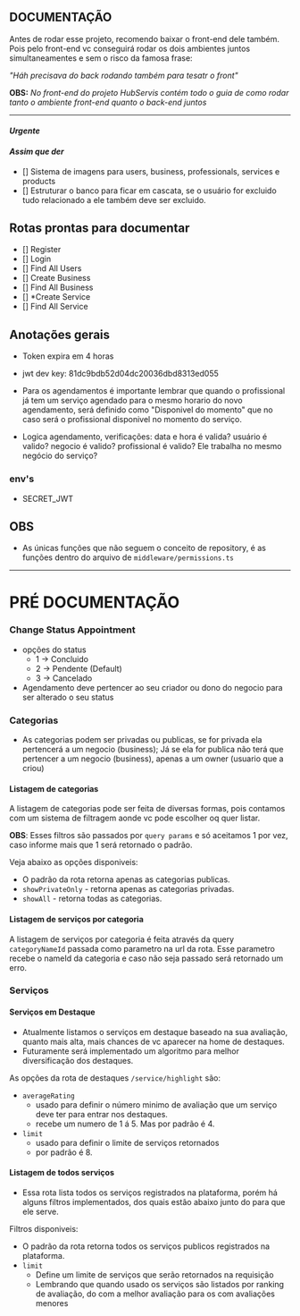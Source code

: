 ## **DOCUMENTAÇÃO**
Antes de rodar esse projeto, recomendo baixar o front-end dele também. Pois pelo front-end vc conseguirá rodar os dois ambientes juntos simultaneamentes e sem o risco da famosa frase: 

_"Háh precisava do back rodando também para tesatr o front"_

**OBS:** _No front-end do projeto HubServis contém todo o guia de como rodar tanto o ambiente front-end quanto o back-end juntos_

---
#### *Urgente*

#### *Assim que der*
- [] Sistema de imagens para users, business, professionals, services e products
- [] Estruturar o banco para ficar em cascata, se o usuário for excluido tudo relacionado a ele também deve ser excluido.

## Rotas prontas para documentar
- [] Register
- [] Login
- [] Find All Users
- [] Create Business
- [] Find All Business
- [] *Create Service
- [] Find All Service

## Anotações gerais
- Token expira em 4 horas
- jwt dev key: 81dc9bdb52d04dc20036dbd8313ed055

- Para os agendamentos é importante lembrar que quando o profissional já tem um serviço agendado para o mesmo horario do novo agendamento, será definido como "Disponivel do momento" que no caso será o profissional disponivel no momento do serviço.

- Logica agendamento, verificações:
data e hora é valida?
usuário é valido?
negocio é valido?
profissional é valido? Ele trabalha no mesmo negócio do serviço?

### env's
- SECRET_JWT

## OBS
- As únicas funções que não seguem o conceito de repository, é as funções dentro do arquivo de `middleware/permissions.ts`

---

# PRÉ DOCUMENTAÇÃO
 ### Change Status Appointment
 - opções do status
    - 1 -> Concluido
    - 2 -> Pendente (Default)
    - 3 -> Cancelado
 - Agendamento deve pertencer ao seu criador ou dono do negocio para ser alterado o seu status
 
 ### Categorias
  - As categorias podem ser privadas ou publicas, se for privada ela pertencerá a um negocio (business); Já se ela for publica não terá que pertencer a um negocio (business), apenas a um owner (usuario que a criou)

  #### **Listagem de categorias**
  A listagem de categorias pode ser feita de diversas formas, pois contamos com um sistema de filtragem aonde vc pode escolher oq quer listar. 
  
  **OBS**: Esses filtros são passados por `query params` e só aceitamos 1 por vez, caso informe mais que 1 será retornado o padrão.

  Veja abaixo as opções disponiveis:
   - O padrão da rota retorna apenas as categorias publicas.
   - `showPrivateOnly` - retorna apenas as categorias privadas.
   - `showAll` - retorna todas as categorias.

   #### **Listagem de serviços por categoria**
   A listagem de serviços por categoria é feita através da query `categoryNameId` passada como parametro na url da rota. Esse parametro recebe o nameId da categoria e caso não seja passado será retornado um erro.
   
### Serviços
   #### **Serviços em Destaque**
   - Atualmente listamos o serviços em destaque baseado na sua avaliação, quanto mais alta, mais chances de vc aparecer na home de destaques. 
   - Futuramente será implementado um algoritmo para melhor diversificação dos destaques.

   As opções da rota de destaques `/service/highlight` são:
   - `averageRating`
      - usado para definir o número minimo de avaliação que um serviço deve ter para entrar nos destaques.
      - recebe um numero de 1 á 5. Mas por padrão é 4.
   - `limit` 
      - usado para definir o limite de serviços retornados
      - por padrão é 8.

   #### **Listagem de todos serviços**
   - Essa rota lista todos os serviços registrados na plataforma, porém há alguns filtros implementados, dos quais estão abaixo junto do para que ele serve.

   Filtros disponiveis:
   - O padrão da rota retorna todos os serviços publicos registrados na plataforma.
   - `limit`
      - Define um limite de serviços que serão retornados na requisição
      - Lembrando que quando usado os serviços são listados por ranking de avaliação, do com a melhor avaliação para os com avaliações menores
